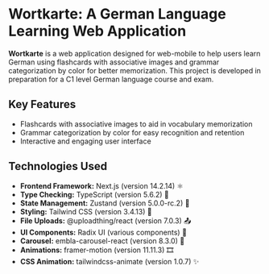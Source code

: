 # Wortkarte: A German Language Learning Web Application

**Wortkarte** is a web application designed for web-mobile to help users learn German using flashcards with associative images and grammar categorization by color for better memorization. This project is developed in preparation for a C1 level German language course and exam.

## Key Features
- Flashcards with associative images to aid in vocabulary memorization
- Grammar categorization by color for easy recognition and retention
- Interactive and engaging user interface

## Technologies Used
- **Frontend Framework:** Next.js (version 14.2.14) ⚛️
- **Type Checking:** TypeScript (version 5.6.2) 📝
- **State Management:** Zustand (version 5.0.0-rc.2) 🐻
- **Styling:** Tailwind CSS (version 3.4.13) 🎨
- **File Uploads:** @uploadthing/react (version 7.0.3) 📤
- **UI Components:** Radix UI (various components) 🧩
- **Carousel:** embla-carousel-react (version 8.3.0) 🎠
- **Animations:** framer-motion (version 11.11.3) 🎞️
- **CSS Animation:** tailwindcss-animate (version 1.0.7) ✨

